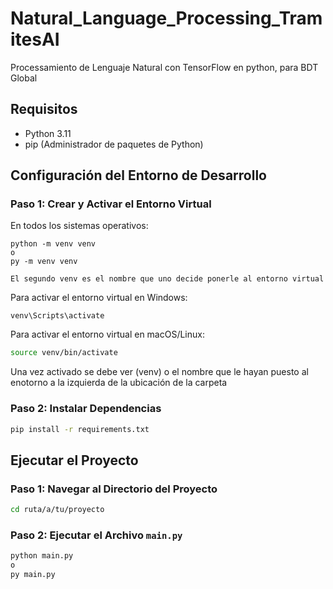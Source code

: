 # Natural_Language_Processing_TramitesAI
 Processamiento de Lenguaje Natural con TensorFlow en python, para BDT Global

## Requisitos

- Python 3.11
- pip (Administrador de paquetes de Python)

## Configuración del Entorno de Desarrollo

### Paso 1: Crear y Activar el Entorno Virtual

En todos los sistemas operativos:

``` command prompt
python -m venv venv
o
py -m venv venv

El segundo venv es el nombre que uno decide ponerle al entorno virtual
```

Para activar el entorno virtual en Windows:

``` command propmt
venv\Scripts\activate
```

Para activar el entorno virtual en macOS/Linux:

```bash
source venv/bin/activate
```
Una vez activado se debe ver (venv) o el nombre que le hayan puesto al enotorno a la izquierda de la ubicación de la carpeta
### Paso 2: Instalar Dependencias

```bash
pip install -r requirements.txt
```

## Ejecutar el Proyecto

### Paso 1: Navegar al Directorio del Proyecto

```bash
cd ruta/a/tu/proyecto
```

### Paso 2: Ejecutar el Archivo `main.py`

```bash
python main.py 
o
py main.py
```
